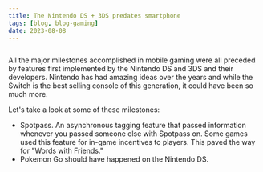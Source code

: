 ```yaml
---
title: The Nintendo DS + 3DS predates smartphone
tags: [blog, blog-gaming]
date: 2023-08-08
---
```


<img src='https://imgix.bustle.com/uploads/image/2023/3/10/86d7e085-ebe4-444b-815a-2f4d01afbc1d-3dsstreetpass-raymond-wong-inverse-2.jpg?w=1200&h=630&fit=crop&crop=faces&fm=jpg' alt='' class='img-fluid my-4'>

All the major milestones accomplished in mobile gaming were all preceded by features first implemented by the Nintendo DS and 3DS and their developers. Nintendo has had amazing ideas over the years and while the Switch is the best selling console of this generation, it could have been so much more. 

Let's take a look at some of these milestones:
- Spotpass. An asynchronous tagging feature that passed information whenever you passed someone else with Spotpass on. Some games used this feature for in-game incentives to players. This paved the way for "Words with Friends." 
- Pokemon Go should have happened on the Nintendo DS. 
